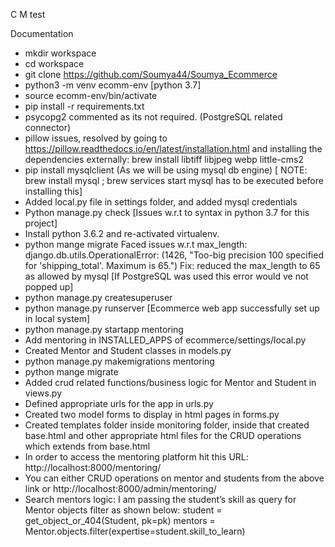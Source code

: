 C M test

Documentation 
- mkdir workspace
- cd workspace
- git clone https://github.com/Soumya44/Soumya_Ecommerce
- python3 -m venv ecomm-env [python 3.7] 
- source ecomm-env/bin/activate
- pip install -r requirements.txt
- psycopg2 commented as its not required. (PostgreSQL related connector)
- pillow issues, resolved by going to https://pillow.readthedocs.io/en/latest/installation.html and installing the dependencies externally: brew install libtiff libjpeg webp little-cms2
- pip install mysqlclient (As we will be using mysql db engine) [ NOTE: brew install mysql ; brew services start mysql has to be executed before installing this]
- Added local.py file in settings folder, and added mysql credentials
- Python manage.py check    [Issues w.r.t to syntax in python 3.7 for this project]
- Install python 3.6.2 and re-activated virtualenv. 
- python mange migrate
           Faced issues w.r.t max_length: django.db.utils.OperationalError: (1426, "Too-big precision 100 specified for 'shipping_total'. Maximum is 65.")
	Fix: reduced the max_length to 65 as allowed by mysql [If PostgreSQL was used this error would ve not popped up]
- python manage.py createsuperuser
- python manage.py runserver [Ecommerce web app successfully set up in local system]
- python manage.py startapp mentoring 
- Add mentoring in INSTALLED_APPS of ecommerce/settings/local.py
- Created Mentor and Student classes in models.py
- python manage.py makemigrations  mentoring
- python mange migrate
- Added crud related functions/business logic for Mentor and Student in views.py
- Defined appropriate urls for the app in urls.py
- Created two model forms to display in html pages in forms.py
- Created templates folder inside monitoring folder, inside that created base.html and other appropriate html files for the CRUD operations which extends from base.html
- In order to access the mentoring platform hit this URL: http://localhost:8000/mentoring/
- You can either CRUD operations on mentor and students from the above link or http://localhost:8000/admin/mentoring/
- Search mentors logic: I am passing the student’s skill as query for Mentor objects filter as shown below:
student = get_object_or_404(Student, pk=pk)
mentors = Mentor.objects.filter(expertise=student.skill_to_learn)
